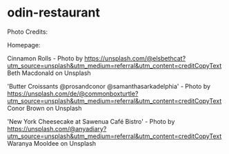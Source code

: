 # odin-restaurant

Photo Credits:

Homepage:

Cinnamon Rolls - Photo by https://unsplash.com/@elsbethcat?utm_source=unsplash&utm_medium=referral&utm_content=creditCopyText Beth Macdonald on Unsplash

'Butter Croissants @prosandconor @samanthasarkadelphia' - Photo by https://unsplash.com/de/@commonboxturtle?utm_source=unsplash&utm_medium=referral&utm_content=creditCopyText Conor Brown on Unsplash

'New York Cheesecake at Sawenua Café Bistro' - Photo by https://unsplash.com/@anyadiary?utm_source=unsplash&utm_medium=referral&utm_content=creditCopyText Waranya Mooldee on Unsplash
  
